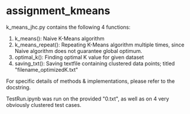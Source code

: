 # assignment_kmeans

k_means_jhc.py contains the following 4 functions:

1. k_means(): Naive K-Means algorithm
2. k_means_repeat(): Repeating K-Means algorithm multiple times, since Naive algorithm does not guarantee global optimum. 
3. optimal_k(): Finding optimal K value for given dataset 
4. saving_txt(): Saving textfile containing clustered data points; titled "filename_optimizedK.txt"

For specific details of methods & implementations, please refer to the docstring. 

TestRun.ipynb was run on the provided "0.txt", as well as on 4 very obviously clustered test cases. 
